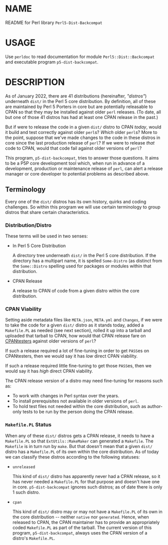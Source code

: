 # NAME

README for Perl library `Perl5-Dist-Backcompat`

# USAGE

Use `perldoc` to read documentation for module `Perl5::Dist::Backcompat` and
executable program `p5-dist-backcompat`.

# DESCRIPTION

As of January 2022, there are 41 distributions (hereinafter, _"distros"_)
underneath `dist/` in the Perl 5 core distribution.  By definition, all of
these are maintained by Perl 5 Porters in core but are potentially releasable
to CPAN so that they may be installed against older `perl` releases.  (To
date, all but one of those 41 distros has had at least one CPAN release in the
past.)

But if were to release the code in a given `dist/` distro to CPAN _today_,
would it build and test correctly against older `perl`s?  _Which_ older
`perl`s?  More to the point, suppose that we've made changes to the code in
these distros in core since the last production release of `perl`?  If we
were to release _that_ code to CPAN, would that code fail against older
versions of `perl`?

This program, `p5-dist-backcompat`, tries to answer those questions.  It aims
to be a P5P core development tool which, when run in advance of a development,
production or maintenance release of `perl`, can alert a release manager or
core developer to potential problems as described above.

## Terminology

Every one of the `dist/` distros has its own history, quirks and coding
challenges.  So within this program we will use certain terminology to group
distros that share certain characteristics.

### Distribution/Distro

These terms will be used in two senses:

- In Perl 5 Core Distribution

    A directory tree underneath `dist/` in the Perl 5 core distribution.  If the
    directory has a multipart name, it is spelled `Some-Distro` (as distinct from
    the `Some::Distro` spelling used for packages or modules within that
    distribution.

- CPAN Release

    A release to CPAN of code from a given distro within the core distribution.

### CPAN Viability

Setting aside metadata files like `META.json`, `META.yml` and `Changes`, if
we were to take the code for a given `dist/` distro as it stands today, added
a `Makefile.PL` as needed (see next section), rolled it up into a tarball and
uploaded that tarball to CPAN, how would that CPAN release fare on
[CPANtesters](https://www.cpantesters.org) against older versions of `perl`?

If such a release required a lot of fine-tuning in order to get `PASS`es on
CPANtesters, then we would say it has _low_ direct CPAN viability.

If such a release required little fine-tuning to get those `PASS`es, then we
would say it has _high_ direct CPAN viability.

The CPAN release version of a distro may need fine-tuning for reasons such as:

- To work with changes in Perl syntax over the years.
- To install prerequisites not available in older versions of `perl`.
- To hold test files not needed within the core distribution, such as
author-only tests to be run by the person doing the CPAN release.

### `Makefile.PL` Status

When any of these `dist/` distros gets a CPAN release, it needs to have a
`Makefile.PL` so that `ExtUtils::MakeMaker` can generated a `Makefile`.
The `Makefile` is in turn run by `make`.  But that doesn't mean that a given
`dist/` distro has a `Makefile.PL` of its own within the core distribution.
As of today we can classify these distros according to the following statuses:

- `unreleased`

    This kind of `dist/` distro has apparently never had a CPAN release, so it
    has never needed a `Makefile.PL` for that purpose and doesn't have one in
    core.  `p5-dist-backcompat` ignores such distros; as of date there is only 1
    such distro.

- `cpan`

    This kind of `dist/` distro may or may not have a `Makefile.PL` of its own in the core
    distribution -- neither `native` nor `generated`.  Hence, when released to
    CPAN, the CPAN maintainer has to provide an appropriately coded
    `Makefile.PL` as part of the tarball.  The current version of this program,
    `p5-dist-backcompat`, always uses the CPAN version of a distro's
    `Makefile.PL`.
